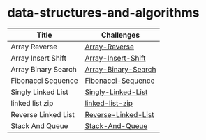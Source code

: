 # data-structures-and-algorithms

| Title | Challenges |
| ----------- | ----------- |
| Array Reverse |[Array-Reverse](array-reverse/README.md)|
| Array Insert Shift |[Array-Insert-Shift](Array-Insert-Shift/README.md)|
| Array Binary Search |[Array-Binary-Search](Array-Binary-Search/README.md)|
| Fibonacci Sequence |[Fibonacci-Sequence](Fibonacci-Sequence/README.md)|
| Singly Linked List |[Singly-Linked-List](Singly-Linked-List/README.md)|
| linked list zip |[linked-list-zip](linked-list-zip/linked-list-zip.md)|
| Reverse Linked List |[Reverse-Linked-List](Reverse-Linked-List/Reverse-Linked-List.md)|
| Stack And Queue |[Stack-And-Queue](Stack-And-Queue/README.md)|







